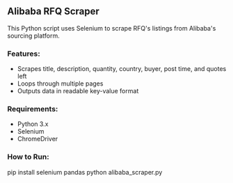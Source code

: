 ## Alibaba RFQ Scraper
This Python script uses Selenium to scrape RFQ's listings from Alibaba's sourcing platform.

### Features:
- Scrapes title, description, quantity, country, buyer, post time, and quotes left
- Loops through multiple pages
- Outputs data in readable key-value format

### Requirements:
- Python 3.x
- Selenium
- ChromeDriver

### How to Run:

pip install selenium pandas
python alibaba_scraper.py
